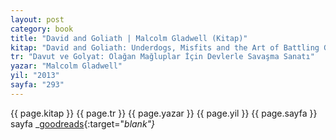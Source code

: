 ```yaml
---
layout: post
category: book
title: "David and Goliath | Malcolm Gladwell (Kitap)"
kitap: "David and Goliath: Underdogs, Misfits and the Art of Battling Giants"
tr: "Davut ve Golyat: Olağan Mağluplar İçin Devlerle Savaşma Sanatı"
yazar: "Malcolm Gladwell"
yil: "2013"
sayfa: "293"
---
```




{{ page.kitap }}
{{ page.tr }}
{{ page.yazar }}
{{ page.yil }}
{{ page.sayfa }} sayfa
_[goodreads](https://www.goodreads.com/book/show/15751404-david-and-goliath){:target="_blank"}_
